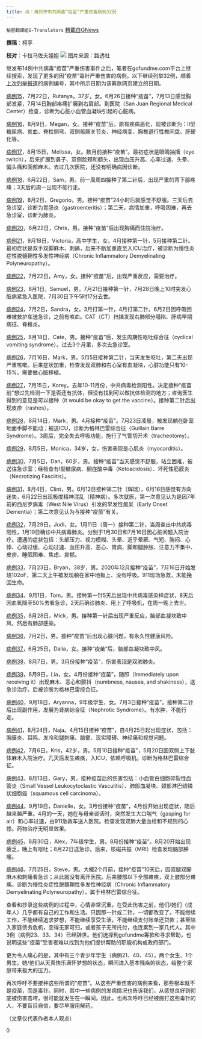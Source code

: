 ```yaml
---
title: 续：再列举中共病毒“疫苗”严重伤害病例32例
---
```

`秘密翻譯組G-Translators` [轉載自GNews](https://gnews.org/zh-hans/1545287/)

**撰稿**：柯亭

**校对**：卡拉马佐夫姐姐
![](https://assets.gnews.org/wp-content/uploads/2021/09/20210921-续：再列举中共病毒疫苗严重伤害病例32例.jpg)
图片来源：路透社

继发布14例中共病毒“疫苗”严重伤害事件之后，笔者在gofundme.com平台上继续搜索，发现了更多的因“疫苗”毒针严重伤害的病例。以下继续列举32例，顺着[上次列举报道](https://gnews.org/zh-hans/1537848/)的病例编号，其中所示日期为该筹款网页建立的日期。

[病例15](https://www.gofundme.com/f/so-trauma-took-a-jab-at-us?qid=2600701dca67faab207182b190c15c47)，7月22日，Rutanya，37岁，女。6月26日接种“疫苗”，7月13日感觉胸部发紧，7月14日胸部疼痛扩展到右肩部。到医院（San Juan Regional Medical Center）检查，诊断为心脏小血管血凝块引起的心脏病。

[病例16](https://www.gofundme.com/f/jmxbw-medical-emergency?qid=2600701dca67faab207182b190c15c47)，8月9日，Megan，女。接种“疫苗”后，原有疾病恶化，现被诊断为：II型糖尿病、贫血、脊柱侧弯、双侧骶髂关节炎、神经病变、胸椎退行性椎间盘、肝硬化等。

[病例17](https://www.gofundme.com/f/xmyey-please-help-this-amazing-mother?qid=9d7f671eca0d290b921732699693541d)，8月15日，Melissa，女。数月前接种“疫苗”。最初症状是眼睛抽搐（eye twitch），后来扩展到鼻子、双侧脸颊和额头，出现血压升高、心率过速、头晕、偏头痛和面部麻木。去过几次医院，还没有明确病因诊断。

[病例18](https://www.gofundme.com/f/help-woo-with-medical-expenses?qid=9d7f671eca0d290b921732699693541d)，6月22日，Sam，男。前一周周四接种了第二针后，出现严重的背下部疼痛；3天后的周一出现不能行走。

[病例19](https://www.gofundme.com/f/jesus-severa-reaccion-despues-de-covid-vacuna?qid=9d7f671eca0d290b921732699693541d)，8月2日，Gregorio，男。接种“疫苗”24小时后就感觉不舒服。三天后去急诊室，诊断为胃肠炎（gastroenteritis）；第二天，病情加重，呼吸困难，再去急诊室，诊断为肺炎。

[病例20](https://www.gofundme.com/f/the-gallagher-family-heart-bypass-x2?qid=9d7f671eca0d290b921732699693541d)，6月22日，Chris，男。接种“疫苗”后出现胸痛而住院治疗。

[病例21](https://www.gofundme.com/f/victoria-vs-cidp-please-help-with-her-recovery?qid=da8d552820268920ed050b5a54445e74)，9月18日，Victoria，高中学生，女。4月接种第一针，5月接种第二针。最初症状是双手双脚麻木、刺痛，后来不断加重直至入ICU治疗，被诊断为慢性炎症性脱髓鞘性多发性神经病（Chronic Inflammatory Demyelinating Polyneuropathy）。

[病例22](https://www.gofundme.com/f/sypr3p-help-amy-get-the-medical-attention-she-needs?qid=da8d552820268920ed050b5a54445e74)，7月22日，Amy，女。接种“疫苗”后，出现严重反应，需要治疗。

[病例23](https://www.gofundme.com/f/for-samuel-mandujano-and-his-daughter-malia?qid=2e5b6dc57dc2d356e879126236bc5c10)，8月1日，Samuel，男。7月21日接种第一针，7月28日晚上10时突发心脏病紧急入医院，7月30日下午5时17分去世。

[病例24](https://www.gofundme.com/f/medical-bills-and-supporting-the-family?qid=2e5b6dc57dc2d356e879126236bc5c10)，7月2日，Sandra，女。3月打第一针，4月打第二针。6月2日因呼吸困难被救护车送急诊，之前有咳血。CAT（CT）扫描发现右肺部分塌陷、肝病早期病征、脊椎炎。

[病例25](https://www.gofundme.com/f/help-cate-pay-medical-bills-move?qid=2e5b6dc57dc2d356e879126236bc5c10)，8月18日，Cate，男。接种“疫苗”后，发生周期性呕吐综合征（cyclical vomiting syndrome）。过去3个月里，多次去急诊室。

[病例26](https://www.gofundme.com/f/help-with-coving-medical-expenses-and-stay?qid=2e5b6dc57dc2d356e879126236bc5c10)，7月16日，Mark，男。5月5日接种第二针，当天发生呕吐，第二天出现严重咳嗽。后来症状加重，检查发现双肺和右心室有血凝块，心脏功能只有10-15%。需要做心脏移植。

[病例27](https://www.gofundme.com/f/v3s4zs-needing-help-with-medical-expenses?qid=2e5b6dc57dc2d356e879126236bc5c10)，7月15日，Korey。去年10-11月份，中共病毒检测阳性。决定接种“疫苗前”想过先检测一下是否还有抗体，但没有找到可以做抗体检测的地方；咨询医生得到的意见是可以接种（it would be okay to get the vaccine）。接种第二针后出现皮疹（rashes）。

[病例28](https://www.gofundme.com/f/dads-medical-bills-rehab?qid=66218afaada2a065316dc784cae491ed)，8月14日，Mark，男。4月接种“疫苗”。7月23日凌晨，被发现躺在卧室地面手脚不能动；被送ICU，诊断为格林巴雷综合征（Guillain Barre Syndrome）。3周后，完全失去呼吸功能，施行了气管切开术（tracheotomy）。

[病例29](https://www.gofundme.com/f/even-the-purest-of-hearts-may-become-weak?qid=66218afaada2a065316dc784cae491ed)，8月5日，Monica，34岁，女。伤害表现是心肌炎（myocarditis）。

[病例30](https://www.gofundme.com/f/Help-Dan-Turn-Tragedy-Into-Triumph?qid=66218afaada2a065316dc784cae491ed)，7月5日，Dan，60岁，男。接种“疫苗”当天感觉不舒服，站立困难，被送往急诊室；经检查有I型糖尿病、酮症酸中毒（Ketoacidosis）、坏死性筋膜炎（Necrotizing Fasciitis）。

[病例31](https://www.gofundme.com/f/clint-beardens-medical-assistance?qid=66218afaada2a065316dc784cae491ed)，8月4日，Clint，男。6月12日接种第二针（辉瑞），6月16日感觉有方向迷失，6月22日出现极度精神混乱（精神病）。多次就医，第一次意见认为是因7年前的西尼罗病毒（West Nile Virus）引发的早发性痴呆（Early Onset Dementia）；第二次意见认为与接种“疫苗”有关。

[病例32](https://www.gofundme.com/f/gfee5-helping-a-healthcare-hero?qid=66218afaada2a065316dc784cae491ed)，7月29日，Judi，女。1月11日（周一）接种第二针，当周查出中共病毒阳性，1月19日确诊中共病毒肺炎。分别于1月30日和7月16日因心脏问题入院治疗。遭遇的症状包括：头部压力、视力模糊、头晕、近乎晕厥、气短、胸闷、心悸、心动过缓、心动过速、血压升高、恶心、胃病、脚和腿肿胀、注意力不集中、皮疹、睡眠困难、焦虑、抑郁。

[病例33](https://www.gofundme.com/f/help-bryans-surviving-family-for-future?qid=66218afaada2a065316dc784cae491ed)，7月23日，Bryan，38岁，男。2020年12月接种“疫苗”，7月16日开始发烧102oF，第二天上午被发现躺在家中地板上、没有呼吸。911现场急救，未能挽回生命。

[病例34](https://www.gofundme.com/f/assistance-with-dads-uncovered-medical-expense?qid=66218afaada2a065316dc784cae491ed)，9月1日，Tom，男。接种第一针5天后出现中共病毒感染样症状，8天后因血氧降至50%去看急诊，2天后确诊肺炎、用上了呼吸机，在周一晚上去世。

[病例35](https://www.gofundme.com/f/michael-mick-dyer-medical-expenses?qid=66218afaada2a065316dc784cae491ed)，8月28日，Mick，男。接种第一针后出现严重反应，脑部血凝块致中风，然后有肺部感染。

[病例36](https://www.gofundme.com/f/9s5e2-help-with-rent?qid=66218afaada2a065316dc784cae491ed)，7月2日，男。接种“疫苗”后出现心脏问题，有永久性健康风险。

[病例37](https://www.gofundme.com/f/fiancs-medical-expenses-and-visa?qid=66218afaada2a065316dc784cae491ed)，6月25日，Dalia，女。接种“疫苗”后，脑部血凝块致中风。

[病例38](https://www.gofundme.com/f/help-daves-medical-crisis?qid=5acb662b7bcd1f52e87465cc98eba9ca)，8月7日，男。3月份接种“疫苗”，伤害表现是双肺肺炎。

[病例39](https://www.gofundme.com/f/help-lia-with-vaccinerelated-medical-expenses?qid=5acb662b7bcd1f52e87465cc98eba9ca)，8月9日，Lia，女。4月份接种“疫苗”，随即（Immediately upon receiving it）出现麻木、恶心和颤抖（numbness, nausea, and shakiness），送急诊治疗。后被诊断为格林巴雷综合征。

[病例40](https://www.gofundme.com/f/help-mom-stay-with-daughter-in-hospital?qid=5acb662b7bcd1f52e87465cc98eba9ca)，9月18日，Aryanna，9年级学生，女。7月3日接种“疫苗”。接种第二针后出现副作用，发展为肾病综合征（Nephrotic Syndrome）。有水肿，不能行走。

[病例41](https://www.gofundme.com/f/vaccine-injury-assistance?qid=5acb662b7bcd1f52e87465cc98eba9ca)，8月24日，Naja。4月15日接种“疫苗”，自4月25日起出现症状，包括：胸膜炎、耳鸣、发冷和腿刺痛、脑雾、现实障碍、神经痛和视觉问题。

[病例42](https://www.gofundme.com/f/kris-road-to-recovery?qid=5acb662b7bcd1f52e87465cc98eba9ca)，7月6日，Kris，42岁，男。5月10日接种“疫苗”，5月20日因双侧上下肢体麻木入院治疗。几天后发生瘫痪，入ICU，依赖呼吸机。诊断为格林巴雷综合征。

[病例43](https://www.gofundme.com/f/gary-robinson?qid=5acb662b7bcd1f52e87465cc98eba9ca)，8月13日，Gary，男。接种疫苗后的伤害包括：小血管白细胞碎裂性血管炎（Small Vessel Leukocytoclastic Vasculitis）、肺部血凝块、颈部淋巴结鳞状细胞癌（squamous cell carcinoma）。

[病例44](https://www.gofundme.com/f/very-sick-after-taking-covid-vaccine?qid=281074b3f254c886384f8a018287648a)，9月19日，Danielle，女。3月份接种“疫苗”，4月份开始出现症状，随后越来越严重。4月的一天，她在与母亲谈话时，突然发生大口喘气（gasping for air）和心率过速，由911急救车送人医院。检查发现双肺大量血栓和不规则的心悸。药物治疗无明显效果。

[病例45](https://www.gofundme.com/f/alexs-support-with-brain-cancer?qid=281074b3f254c886384f8a018287648a)，8月30日，Alex，7年级学生，男。8月份接种“疫苗”。8月20开始出现疲乏，晚上有呕吐；8月22日送急诊。后来，核磁共振（MRI）检查发现脑部肿瘤。

[病例46](https://www.gofundme.com/f/steve-wenger-needs-our-help?qid=38eadde7b0dc060e1433e16bd9c9802e)，7月25日，Steve，男。大概2个月前，接种“疫苗”10天后，因双腿双脚麻木和刺痛看急诊；从此就没有离开医院。后来腰部以下全部瘫痪，双上肢部分瘫痪。诊断为慢性炎症性脱髓鞘性多发性神经病（Chronic Inflammatory Demyelinating Polyneuropathy），属于格林巴雷综合征。

查看和抄录这些病例的过程中，心情非常沉重。在受此伤害之前，他们/她们（成年人）几乎都有自己的工作和生活。只因那一针或二针，一切都改变了。不能继续工作，不能继续追求梦想，不能继续享受生活，不能继续支付账单还贷款；甚至陷入家庭债务危机，变得无家可归，或者孩子无所托付，也连累到一家几代人。其中3例（病例23、33、34）已经辞世。他们选择到gofundme筹款和寻求帮助，也说明这些“疫苗”受害者难以找到为他们提供帮助的职能机构或政府部门。

更为令人痛心的是，其中有三个青少年学生（病例21、40、45），两个女生、1个男生。她/他们从天真快乐满怀梦想的状态，瞬间进入基本残疾的状态，给整个家庭带来极大的压力。

再次呼吁不要接种这些所谓的“疫苗”。从这些严重伤害的病例来看，那些根本就不是疫苗，而是毒针。同时，其中一些病例的发病情况也告诉我们，从感觉良好到彻底被伤害击垮，很可能就发生在一瞬间。因此，也再次呼吁已经被施打这些毒针的人，不要盲目自信，要尽早服用解药。

（文章仅代表作者本人观点）

0

